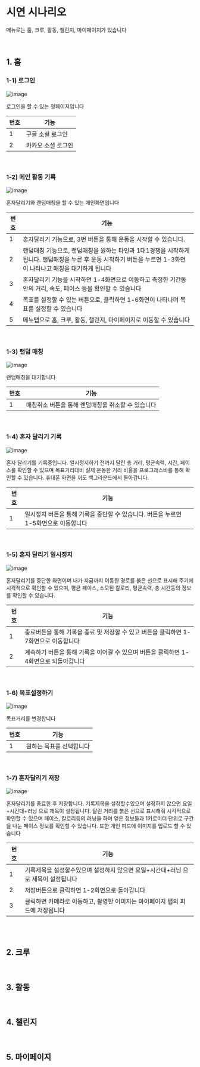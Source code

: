 # 시연 시나리오

메뉴로는 홈, 크루, 활동, 챌린지, 마이페이지가 있습니다

<br>

## 1. 홈

### 1-1) 로그인

![image](images/home/1.png)

로그인을 할 수 있는 첫페이지입니다

| 번호 | 기능               |
| ---- | ------------------ |
| 1    | 구글 소셜 로그인   |
| 2    | 카카오 소셜 로그인 |

<br>

### 1-2) 메인 활동 기록

![image](images/home/2.png)

혼자달리기와 랜덤매칭을 할 수 있는 메인화면입니다

| 번호 | 기능                                                                                                                                                             |
| ---- | ---------------------------------------------------------------------------------------------------------------------------------------------------------------- |
| 1    | 혼자달리기 기능으로, 3번 버튼을 통해 운동을 시작할 수 있습니다.                                                                                                  |
| 2    | 랜덤매칭 기능으로, 랜덤매칭을 원하는 타인과 1대1경쟁을 시작하게 됩니다. 랜덤매칭을 누른 후 운동 시작하기 버튼을 누르면 1-3화면이 나타나고 매칭을 대기하게 됩니다 |
| 3    | 혼자달리기 기능을 시작하면 1-4화면으로 이동하고 측정한 기간동안의 거리, 속도, 페이스 등을 확인할 수 있습니다                                                     |
| 4    | 목표를 설정할 수 있는 버튼으로, 클릭하면 1-6화면이 나타나며 목표를 설정할 수 있습니다                                                                            |
| 5    | 메뉴탭으로 홈, 크루, 활동, 챌린지, 마이페이지로 이동할 수 있습니다                                                                                               |

<br>

### 1-3) 랜덤 매칭

![image](images/home/3.png)

랜덤매칭을 대기합니다

| 번호 | 기능                                               |
| ---- | -------------------------------------------------- |
| 1    | 매칭취소 버튼을 통해 랜덤매칭을 취소할 수 있습니다 |

<br>

### 1-4) 혼자 달리기 기록

![image](images/home/4.png)

혼자 달리기를 기록중입니다.
일시정지하기 전까지 달린 총 거리, 평균속력, 시간, 페이스를 확인할 수 있으며 목표거리대비 실제 운동한 거리 비율을 프로그래스바를 통해 확인할 수 있습니다.
휴대폰 화면을 꺼도 백그라운드에서 돌아갑니다.

| 번호 | 기능                                                                                 |
| ---- | ------------------------------------------------------------------------------------ |
| 1    | 일시정지 버튼을 통해 기록을 중단할 수 있습니다. 버튼을 누르면 1-5화면으로 이동합니다 |

<br>

### 1-5) 혼자 달리기 일시정지

![image](images/home/5.png)

혼자달리기를 중단한 화면이며 내가 지금까지 이동한 경로를 붉은 선으로 표시해 주기에 시각적으로 확인할 수 있으며, 평균 페이스, 소모된 칼로리, 평균속력, 총 시간등의 정보를 확인할 수 있습니다.

| 번호 | 기능                                                                                  |
| ---- | ------------------------------------------------------------------------------------- |
| 1    | 종료버튼을 통해 기록을 종료 및 저장할 수 있고 버튼을 클릭하면 1-7화면으로 이동합니다  |
| 2    | 계속하기 버튼을 통해 기록을 이어갈 수 있으며 버튼을 클릭하면 1-4화면으로 되돌아갑니다 |

<br>

### 1-6) 목표설정하기

![image](images/home/6.png)

목표거리를 변경합니다

| 번호 | 기능                     |
| ---- | ------------------------ |
| 1    | 원하는 목표를 선택합니다 |

<br>

### 1-7) 혼자달리기 저장

![image](images/home/7.png)

혼자달리기를 종료한 후 저장합니다.
기록제목을 설정할수있으며 설정하지 않으면 요일+시간대+러닝 으로 제목이 설정됩니다.
달린 거리를 붉은 선으로 표시해줘 시각적으로 확인할 수 있으며 페이스, 칼로리등의 러닝을 하며 얻은 정보들과 1키로미터 단위로 구간을 나눈 페이스 정보를 확인할 수 있습니다.
또한 개인 피드에 이미지를 업로드 할 수 있습니다

| 번호 | 기능                                                                              |
| ---- | --------------------------------------------------------------------------------- |
| 1    | 기록제목을 설정할수있으며 설정하지 않으면 요일+시간대+러닝 으로 제목이 설정됩니다 |
| 2    | 저장버튼으로 클릭하면 1-2화면으로 돌아갑니다                                      |
| 3    | 클릭하면 카메라로 이동하고, 촬영한 이미지는 마이페이지 탭의 피드에 저장됩니다     |

<br>

<br>

## 2. 크루

<br>

## 3. 활동

<br>

## 4. 챌린지

<br>

## 5. 마이페이지

<br>
